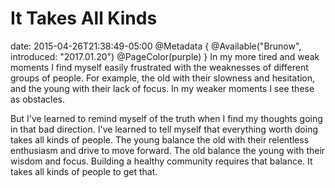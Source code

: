 # It Takes All Kinds
date: 2015-04-26T21:38:49-05:00
@Metadata {
  @Available("Brunow", introduced: "2017.01.20")
  @PageColor(purple)
}
In my more tired and weak moments I find myself easily frustrated with the weaknesses of different groups of people. For example, the old with their slowness and hesitation, and the young with their lack of focus. In my weaker moments I see these as obstacles.

But I've learned to remind myself of the truth when I find my thoughts going in that bad direction. I've learned to tell myself that everything worth doing takes all kinds of people. The young balance the old with their relentless enthusiasm and drive to move forward. The old balance the young with their wisdom and focus. Building a healthy community requires that balance. It takes all kinds of people to get that.

